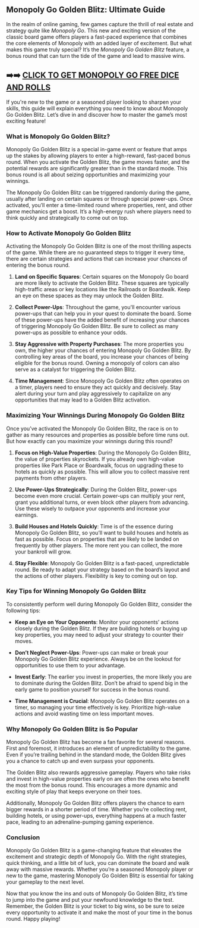 ## Monopoly Go Golden Blitz: Ultimate Guide

In the realm of online gaming, few games capture the thrill of real estate and strategy quite like *Monopoly Go*. This new and exciting version of the classic board game offers players a fast-paced experience that combines the core elements of Monopoly with an added layer of excitement. But what makes this game truly special? It’s the *Monopoly Go Golden Blitz* feature, a bonus round that can turn the tide of the game and lead to massive wins.

## ➡️➡️ [CLICK TO GET MONOPOLY GO FREE DICE AND ROLLS](https://marllabas.com/monopoly-go/)

If you're new to the game or a seasoned player looking to sharpen your skills, this guide will explain everything you need to know about Monopoly Go Golden Blitz. Let’s dive in and discover how to master the game’s most exciting feature!

### What is Monopoly Go Golden Blitz?

Monopoly Go Golden Blitz is a special in-game event or feature that amps up the stakes by allowing players to enter a high-reward, fast-paced bonus round. When you activate the Golden Blitz, the game moves faster, and the potential rewards are significantly greater than in the standard mode. This bonus round is all about seizing opportunities and maximizing your winnings.

The Monopoly Go Golden Blitz can be triggered randomly during the game, usually after landing on certain squares or through special power-ups. Once activated, you’ll enter a time-limited round where properties, rent, and other game mechanics get a boost. It’s a high-energy rush where players need to think quickly and strategically to come out on top.

### How to Activate Monopoly Go Golden Blitz

Activating the Monopoly Go Golden Blitz is one of the most thrilling aspects of the game. While there are no guaranteed steps to trigger it every time, there are certain strategies and actions that can increase your chances of entering the bonus round.

1. **Land on Specific Squares**: Certain squares on the Monopoly Go board are more likely to activate the Golden Blitz. These squares are typically high-traffic areas or key locations like the Railroads or Boardwalk. Keep an eye on these spaces as they may unlock the Golden Blitz.
  
2. **Collect Power-Ups**: Throughout the game, you'll encounter various power-ups that can help you in your quest to dominate the board. Some of these power-ups have the added benefit of increasing your chances of triggering Monopoly Go Golden Blitz. Be sure to collect as many power-ups as possible to enhance your odds.

3. **Stay Aggressive with Property Purchases**: The more properties you own, the higher your chances of entering Monopoly Go Golden Blitz. By controlling key areas of the board, you increase your chances of being eligible for the bonus round. Owning a monopoly of colors can also serve as a catalyst for triggering the Golden Blitz.

4. **Time Management**: Since Monopoly Go Golden Blitz often operates on a timer, players need to ensure they act quickly and decisively. Stay alert during your turn and play aggressively to capitalize on any opportunities that may lead to a Golden Blitz activation.

### Maximizing Your Winnings During Monopoly Go Golden Blitz

Once you’ve activated the Monopoly Go Golden Blitz, the race is on to gather as many resources and properties as possible before time runs out. But how exactly can you maximize your winnings during this round?

1. **Focus on High-Value Properties**: During the Monopoly Go Golden Blitz, the value of properties skyrockets. If you already own high-value properties like Park Place or Boardwalk, focus on upgrading these to hotels as quickly as possible. This will allow you to collect massive rent payments from other players.

2. **Use Power-Ups Strategically**: During the Golden Blitz, power-ups become even more crucial. Certain power-ups can multiply your rent, grant you additional turns, or even block other players from advancing. Use these wisely to outpace your opponents and increase your earnings.

3. **Build Houses and Hotels Quickly**: Time is of the essence during Monopoly Go Golden Blitz, so you’ll want to build houses and hotels as fast as possible. Focus on properties that are likely to be landed on frequently by other players. The more rent you can collect, the more your bankroll will grow.

4. **Stay Flexible**: Monopoly Go Golden Blitz is a fast-paced, unpredictable round. Be ready to adapt your strategy based on the board’s layout and the actions of other players. Flexibility is key to coming out on top.

### Key Tips for Winning Monopoly Go Golden Blitz

To consistently perform well during Monopoly Go Golden Blitz, consider the following tips:

- **Keep an Eye on Your Opponents**: Monitor your opponents’ actions closely during the Golden Blitz. If they are building hotels or buying up key properties, you may need to adjust your strategy to counter their moves.

- **Don’t Neglect Power-Ups**: Power-ups can make or break your Monopoly Go Golden Blitz experience. Always be on the lookout for opportunities to use them to your advantage.

- **Invest Early**: The earlier you invest in properties, the more likely you are to dominate during the Golden Blitz. Don’t be afraid to spend big in the early game to position yourself for success in the bonus round.

- **Time Management is Crucial**: Monopoly Go Golden Blitz operates on a timer, so managing your time effectively is key. Prioritize high-value actions and avoid wasting time on less important moves.

### Why Monopoly Go Golden Blitz is So Popular

Monopoly Go Golden Blitz has become a fan favorite for several reasons. First and foremost, it introduces an element of unpredictability to the game. Even if you’re trailing behind in the standard mode, the Golden Blitz gives you a chance to catch up and even surpass your opponents.

The Golden Blitz also rewards aggressive gameplay. Players who take risks and invest in high-value properties early on are often the ones who benefit the most from the bonus round. This encourages a more dynamic and exciting style of play that keeps everyone on their toes.

Additionally, Monopoly Go Golden Blitz offers players the chance to earn bigger rewards in a shorter period of time. Whether you’re collecting rent, building hotels, or using power-ups, everything happens at a much faster pace, leading to an adrenaline-pumping gaming experience.

### Conclusion

Monopoly Go Golden Blitz is a game-changing feature that elevates the excitement and strategic depth of Monopoly Go. With the right strategies, quick thinking, and a little bit of luck, you can dominate the board and walk away with massive rewards. Whether you’re a seasoned Monopoly player or new to the game, mastering Monopoly Go Golden Blitz is essential for taking your gameplay to the next level.

Now that you know the ins and outs of Monopoly Go Golden Blitz, it’s time to jump into the game and put your newfound knowledge to the test. Remember, the Golden Blitz is your ticket to big wins, so be sure to seize every opportunity to activate it and make the most of your time in the bonus round. Happy playing!
